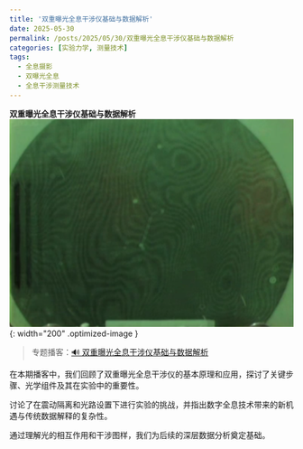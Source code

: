 ```yaml
---
title: '双重曝光全息干涉仪基础与数据解析'
date: 2025-05-30
permalink: /posts/2025/05/30/双重曝光全息干涉仪基础与数据解析
categories: [实验力学, 测量技术]
tags:
  - 全息摄影
  - 双曝光全息
  - 全息干涉测量技术 
---
```


**双重曝光全息干涉仪基础与数据解析**  
![双曝光全息](/images/posts/全息干涉条纹.PNG){: width="200" .optimized-image }


> 专题播客：[🔊 双重曝光全息干涉仪基础与数据解析](https://monica.im/ai-podcast/share?id=5a31dea7-05f5-4cb2-9f93-18f360a2580f)

在本期播客中，我们回顾了双重曝光全息干涉仪的基本原理和应用，探讨了关键步骤、光学组件及其在实验中的重要性。

讨论了在震动隔离和光路设置下进行实验的挑战，并指出数字全息技术带来的新机遇与传统数据解释的复杂性。

通过理解光的相互作用和干涉图样，我们为后续的深层数据分析奠定基础。